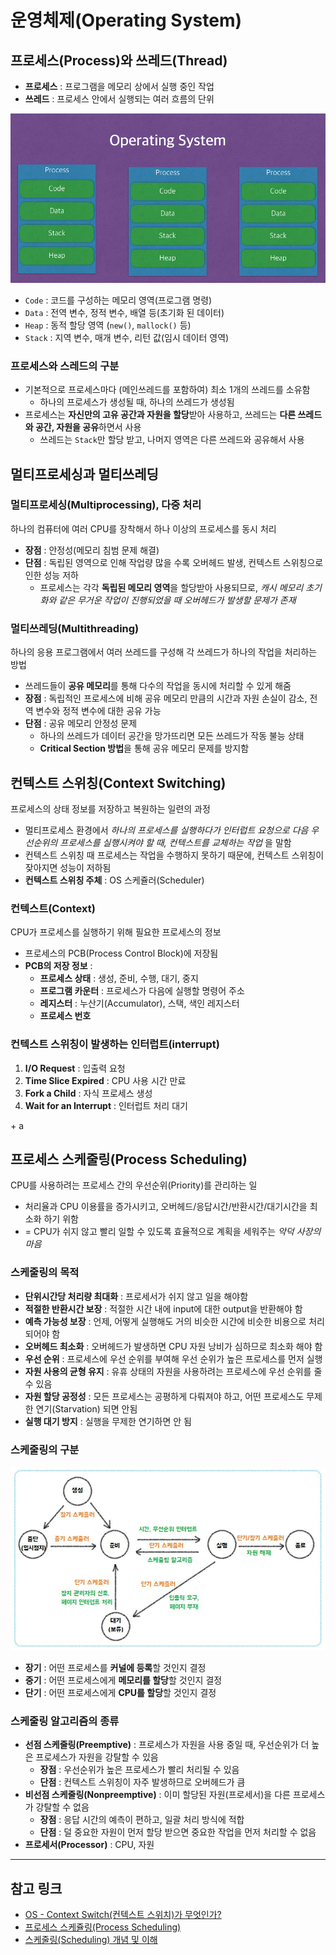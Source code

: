 # 운영체제(Operating System)

## 프로세스(Process)와 쓰레드(Thread)
* **프로세스** : 프로그램을 메모리 상에서 실행 중인 작업
* **쓰레드** : 프로세스 안에서 실행되는 여러 흐름의 단위

![Process와 쓰레드](./images/Process_and_Thread.png)
* `Code` : 코드를 구성하는 메모리 영역(프로그램 명령)
* `Data` : 전역 변수, 정적 변수, 배열 등(초기화 된 데이터)
* `Heap` : 동적 할당 영역 (`new()`, `mallock()` 등)
* `Stack` : 지역 변수, 매개 변수, 리턴 값(임시 데이터 영역)
  
### 프로세스와 스레드의 구분 
* 기본적으로 프로세스마다 (메인쓰레드를 포함하여) 최소 1개의 쓰레드를 소유함
  * 하나의 프로세스가 생성될 때, 하나의 쓰레드가 생성됨
* 프로세스는 **자신만의 고유 공간과 자원을 할당**받아 사용하고, 쓰레드는 **다른 쓰레드와 공간, 자원을 공유**하면서 사용
  * 쓰레드는 `Stack`만 할당 받고, 나머지 영역은 다른 쓰레드와 공유해서 사용

## 멀티프로세싱과 멀티쓰레딩
### 멀티프로세싱(Multiprocessing), 다중 처리
하나의 컴퓨터에 여러 CPU를 장착해서 하나 이상의 프로세스를 동시 처리
* **장점** : 안정성(메모리 침범 문제 해결)
* **단점** : 독립된 영역으로 인해 작업량 많을 수록 오버헤드 발생, 컨텍스트 스위칭으로 인한 성능 저하
  * 프로세스는 각각 **독립된 메모리 영역**을 할당받아 사용되므로, _캐시 메모리 초기화와 같은 무거운 작업이 진행되었을 때 오버헤드가 발생할 문제가 존재_

### 멀티쓰레딩(Multithreading)
하나의 응용 프로그램에서 여러 쓰레드를 구성해 각 쓰레드가 하나의 작업을 처리하는 방법
* 쓰레드들이 **공유 메모리**를 통해 다수의 작업을 동시에 처리할 수 있게 해줌
* **장점** : 독립적인 프로세스에 비해 공유 메모리 만큼의 시간과 자원 손실이 감소, 전역 변수와 정적 변수에 대한 공유 가능
* **단점** : 공유 메모리 안정성 문제
  * 하나의 쓰레드가 데이터 공간을 망가뜨리면 모든 쓰레드가 작동 불능 상태
  * **Critical Section 방법**을 통해 공유 메모리 문제를 방지함

## 컨텍스트 스위칭(Context Switching)
프로세스의 상태 정보를 저장하고 복원하는 일련의 과정
* 멀티프로세스 환경에서 _하나의 프로세스를 실행하다가 인터럽트 요청으로 다음 우선순위의 프로세스를 실행시켜야 할 때, 컨텍스트를 교체하는 작업_ 을 말함 
* 컨텍스트 스위칭 때 프로세스는 작업을 수행하지 못하기 때문에, 컨텍스트 스위칭이 잦아지면 성능이 저하됨
* **컨텍스트 스위칭 주체** : OS 스케쥴러(Scheduler)

### 컨텍스트(Context)
CPU가 프로세스를 실행하기 위해 필요한 프로세스의 정보
* 프로세스의 PCB(Process Control Block)에 저장됨
* **PCB의 저장 정보** :
  * **프로세스 상태** : 생성, 준비, 수행, 대기, 중지
  * **프로그램 카운터** : 프로세스가 다음에 실행할 명령어 주소
  * **레지스터** : 누산기(Accumulator), 스택, 색인 레지스터
  * **프로세스 번호**
  
### 컨텍스트 스위칭이 발생하는 인터럽트(interrupt)
1. **I/O Request** : 입출력 요청
2. **Time Slice Expired** : CPU 사용 시간 만료
3. **Fork a Child** : 자식 프로세스 생성
4. **Wait for an Interrupt** : 인터럽트 처리 대기

\+ a
 
## 프로세스 스케줄링(Process Scheduling)
CPU를 사용하려는 프로세스 간의 우선순위(Priority)를 관리하는 일
* 처리율과 CPU 이용률을 증가시키고, 오버헤드/응답시간/반환시간/대기시간을 최소화 하기 위함
* = CPU가 쉬지 않고 빨리 일할 수 있도록 효율적으로 계획을 세워주는 _악덕 사장의 마음_

### 스케줄링의 목적

* **단위시간당 처리량 최대화** : 프로세서가 쉬지 않고 일을 해야함
* **적절한 반환시간 보장** : 적절한 시간 내에 input에 대한 output을 반환해야 함
* **예측 가능성 보장** : 언제, 어떻게 실행해도 거의 비슷한 시간에 비슷한 비용으로 처리 되어야 함
* **오버헤드 최소화** : 오버헤드가 발생하면 CPU 자원 낭비가 심하므로 최소화 해야 함
* **우선 순위** : 프로세스에 우선 순위를 부여해 우선 순위가 높은 프로세스를 먼저 실행 
* **자원 사용의 균형 유지** : 유휴 상태의 자원을 사용하려는 프로세스에 우선 순위를 줄 수 있음
* **자원 할당 공정성** : 모든 프로세스는 공평하게 다뤄져야 하고, 어떤 프로세스도 무제한 연기(Starvation) 되면 안됨
* **실행 대기 방지** : 실행을 무제한 연기하면 안 됨


### 스케줄링의 구분

![프로세스 스케줄링 구분](./images/Process_Scheduling.jpeg)

* **장기** : 어떤 프로세스를 **커널에 등록**할 것인지 결정
* **중기** : 어떤 프로세스에게 **메모리를 할당**할 것인지 결정
* **단기** : 어떤 프로세스에게 **CPU를 할당**할 것인지 결정

### 스케줄링 알고리즘의 종류
* **선점 스케줄링(Preemptive)** : 프로세스가 자원을 사용 중일 때, 우선순위가 더 높은 프로세스가 자원을 강탈할 수 있음
  * **장점** : 우선순위가 높은 프로세스가 빨리 처리될 수 있음
  * **단점** : 컨텍스트 스위칭이 자주 발생하므로 오버헤드가 큼 
* **비선점 스케줄링(Nonpreemptive)** : 이미 할당된 자원(프로세서)을 다른 프로세스가 강탈할 수 없음
  * **장점** : 응답 시간의 예측이 편하고, 일괄 처리 방식에 적합
  * **단점** : 덜 중요한 자원이 먼저 할당 받으면 중요한 작업을 먼저 처리할 수 없음
* **프로세서(Processor)** : CPU, 자원

***
## 참고 링크
* [OS - Context Switch(컨텍스트 스위치)가 무엇인가?](https://jeong-pro.tistory.com/93)
* [프로세스 스케쥴링(Process Scheduling)](https://junsday.tistory.com/28)
* [스케줄링(Scheduling) 개념 및 이해](https://www.crocus.co.kr/1373)
